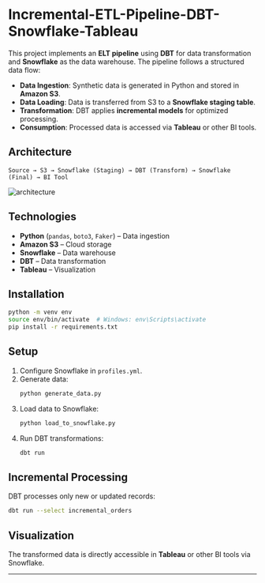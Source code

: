 # Incremental-ETL-Pipeline-DBT-Snowflake-Tableau

This project implements an **ELT pipeline** using **DBT** for data transformation and **Snowflake** as the data warehouse. The pipeline follows a structured data flow:

- **Data Ingestion**: Synthetic data is generated in Python and stored in **Amazon S3**.
- **Data Loading**: Data is transferred from S3 to a **Snowflake staging table**.
- **Transformation**: DBT applies **incremental models** for optimized processing.
- **Consumption**: Processed data is accessed via **Tableau** or other BI tools.

## Architecture

```
Source → S3 → Snowflake (Staging) → DBT (Transform) → Snowflake (Final) → BI Tool
```
![architecture]()

## Technologies

- **Python** (`pandas`, `boto3`, `Faker`) – Data ingestion
- **Amazon S3** – Cloud storage
- **Snowflake** – Data warehouse
- **DBT** – Data transformation
- **Tableau** – Visualization

## Installation

```sh
python -m venv env
source env/bin/activate  # Windows: env\Scripts\activate
pip install -r requirements.txt
```

## Setup

1. Configure Snowflake in `profiles.yml`.
2. Generate data:
   ```sh
   python generate_data.py
   ```
3. Load data to Snowflake:
   ```sh
   python load_to_snowflake.py
   ```
4. Run DBT transformations:
   ```sh
   dbt run
   ```

## Incremental Processing

DBT processes only new or updated records:

```sh
dbt run --select incremental_orders
```


## Visualization

The transformed data is directly accessible in **Tableau** or other BI tools via Snowflake.

---
